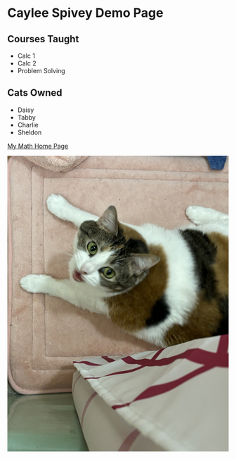 # Caylee Spivey Demo Page

## Courses Taught
- Calc 1
- Calc 2
- Problem Solving

## Cats Owned
- Daisy
- Tabby
- Charlie
- Sheldon

[My Math Home Page](https://math.uconn.edu)

![An Image](./Daisy.jpeg)

